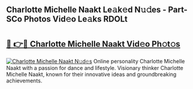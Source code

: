 ## Charlotte Michelle Naakt Le𝚊k𝚎d N𝚞𝚍es - Part-SCo Photos Vid𝚎o Le𝚊ks RDOLt

# <h2><a href="http://fb9r7u.evod.top/?m=Charlotte+Michelle+Naakt">🔗 👉🔴 Charlotte Michelle Naakt Vid𝚎o Ph𝚘t𝚘s</a></h2>

[![Charlotte Michelle Naakt N𝚞d𝚎s](https://i.imgur.com/8V9OHl7.gif)](http://fb9r7u.evod.top/?m=Charlotte+Michelle+Naakt)
Online personality Charlotte Michelle Naakt with a passion for dance and lifestyle. Visionary thinker Charlotte Michelle Naakt, known for their innovative ideas and groundbreaking achievements. 
